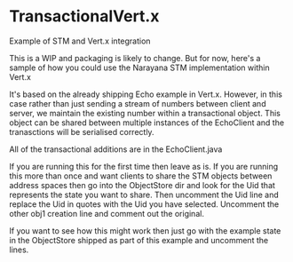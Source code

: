 TransactionalVert.x
===================

Example of STM and Vert.x integration

This is a WIP and packaging is likely to change. But for now, here's a sample of how you could use
the Narayana STM implementation within Vert.x

It's based on the already shipping Echo example in Vert.x. However, in this case rather than just
sending a stream of numbers between client and server, we maintain the existing number within a
transactional object. This object can be shared between multiple instances of the EchoClient and the
tranasctions will be serialised correctly.

All of the transactional additions are in the EchoClient.java

If you are running this for the first time then leave as is.
If you are running this more than once and want clients to share the STM objects between
address spaces then go into the ObjectStore dir and look for the Uid that represents the state
you want to share. Then uncomment the Uid line  and replace the Uid in quotes with the Uid
you have selected. Uncomment the other obj1 creation line and comment out the original.

If you want to see how this might work then just go with the example state in the ObjectStore
shipped as part of this example and uncomment the lines.
